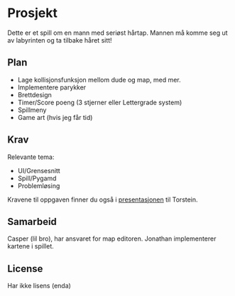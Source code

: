 # Prosjekt

Dette er et spill om en mann med seriøst hårtap. Mannen må komme seg ut av labyrinten og ta tilbake håret sitt!

## Plan

* Lage kollisjonsfunksjon mellom dude og map, med mer.
* Implementere parykker
* Brettdesign
* Timer/Score poeng (3 stjerner eller Lettergrade system)
* Spillmeny
* Game art (hvis jeg får tid)

## Krav

Relevante tema:
* UI/Grensesnitt
* Spill/Pygamd
* Problemløsing

Kravene til oppgaven finner du også i [presentasjonen](https://akershusfylke.sharepoint.com/:p:/r/sites/Informasjonsteknologi2-Torstein-2425-VGMAI/_layouts/15/Doc2.aspx?action=edit&sourcedoc=%7B434c4df1-dc9a-4da6-b57c-aa66a2f4eca7%7D&wdOrigin=TEAMS-MAGLEV.teamsSdk_ns.rwc&wdExp=TEAMS-TREATMENT&wdhostclicktime=1741075101147&web=1) til Torstein.

## Samarbeid

Casper (lil bro), har ansvaret for map editoren. Jonathan implementerer kartene i spillet.

## License

Har ikke lisens (enda)
